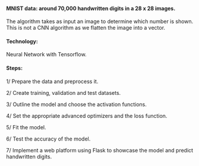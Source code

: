 #### MNIST data: around 70,000 handwritten digits in a 28 x 28 images.

The algorithm takes as input an image to determine which number is shown. This is not a CNN algorithm as we flatten the image into a vector.

#### Technology:
Neural Network with Tensorflow.

#### Steps:
1/ Prepare the data and preprocess it.

2/ Create training, validation and test datasets.

3/ Outline the model and choose the activation functions.

4/ Set the appropriate advanced optimizers and the loss function.

5/ Fit the model.

6/ Test the accuracy of the model.

7/ Implement a web platform using Flask to showcase the model and predict handwritten digits.

